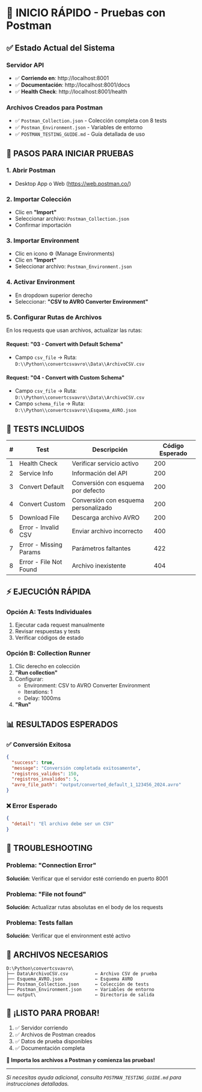 # 🚀 INICIO RÁPIDO - Pruebas con Postman

## ✅ Estado Actual del Sistema

### Servidor API
- ✅ **Corriendo en**: http://localhost:8001
- ✅ **Documentación**: http://localhost:8001/docs
- ✅ **Health Check**: http://localhost:8001/health

### Archivos Creados para Postman
- ✅ `Postman_Collection.json` - Colección completa con 8 tests
- ✅ `Postman_Environment.json` - Variables de entorno
- ✅ `POSTMAN_TESTING_GUIDE.md` - Guía detallada de uso

## 🎯 PASOS PARA INICIAR PRUEBAS

### 1. **Abrir Postman**
- Desktop App o Web (https://web.postman.co/)

### 2. **Importar Colección**
- Clic en **"Import"**
- Seleccionar archivo: `Postman_Collection.json`
- Confirmar importación

### 3. **Importar Environment**
- Clic en icono ⚙️ (Manage Environments)
- Clic en **"Import"**
- Seleccionar archivo: `Postman_Environment.json`

### 4. **Activar Environment**
- En dropdown superior derecho
- Seleccionar: **"CSV to AVRO Converter Environment"**

### 5. **Configurar Rutas de Archivos**
En los requests que usan archivos, actualizar las rutas:

#### Request: "03 - Convert with Default Schema"
- Campo `csv_file` → Ruta: `D:\\Python\\convertcsvavro\\Data\\ArchivoCSV.csv`

#### Request: "04 - Convert with Custom Schema"  
- Campo `csv_file` → Ruta: `D:\\Python\\convertcsvavro\\Data\\ArchivoCSV.csv`
- Campo `schema_file` → Ruta: `D:\\Python\\convertcsvavro\\Esquema_AVRO.json`

## 🧪 TESTS INCLUIDOS

| # | Test | Descripción | Código Esperado |
|---|------|-------------|----------------|
| 1 | Health Check | Verificar servicio activo | 200 |
| 2 | Service Info | Información del API | 200 |
| 3 | Convert Default | Conversión con esquema por defecto | 200 |
| 4 | Convert Custom | Conversión con esquema personalizado | 200 |
| 5 | Download File | Descarga archivo AVRO | 200 |
| 6 | Error - Invalid CSV | Enviar archivo incorrecto | 400 |
| 7 | Error - Missing Params | Parámetros faltantes | 422 |
| 8 | Error - File Not Found | Archivo inexistente | 404 |

## ⚡ EJECUCIÓN RÁPIDA

### Opción A: Tests Individuales
1. Ejecutar cada request manualmente
2. Revisar respuestas y tests
3. Verificar códigos de estado

### Opción B: Collection Runner
1. Clic derecho en colección
2. **"Run collection"**
3. Configurar:
   - Environment: CSV to AVRO Converter Environment
   - Iterations: 1
   - Delay: 1000ms
4. **"Run"**

## 📊 RESULTADOS ESPERADOS

### ✅ Conversión Exitosa
```json
{
  "success": true,
  "message": "Conversión completada exitosamente",
  "registros_validos": 150,
  "registros_invalidos": 5,
  "avro_file_path": "output/converted_default_1_123456_2024.avro"
}
```

### ❌ Error Esperado
```json
{
  "detail": "El archivo debe ser un CSV"
}
```

## 🔧 TROUBLESHOOTING

### Problema: "Connection Error"
**Solución**: Verificar que el servidor esté corriendo en puerto 8001

### Problema: "File not found"  
**Solución**: Actualizar rutas absolutas en el body de los requests

### Problema: Tests fallan
**Solución**: Verificar que el environment esté activo

## 📁 ARCHIVOS NECESARIOS

```
D:\Python\convertcsvavro\
├── Data\ArchivoCSV.csv          ← Archivo CSV de prueba
├── Esquema_AVRO.json            ← Esquema AVRO
├── Postman_Collection.json      ← Colección de tests
├── Postman_Environment.json     ← Variables de entorno
└── output\                      ← Directorio de salida
```

## 🎉 ¡LISTO PARA PROBAR!

1. ✅ Servidor corriendo
2. ✅ Archivos de Postman creados
3. ✅ Datos de prueba disponibles
4. ✅ Documentación completa

**🚀 Importa los archivos a Postman y comienza las pruebas!**

---

*Si necesitas ayuda adicional, consulta `POSTMAN_TESTING_GUIDE.md` para instrucciones detalladas.*
